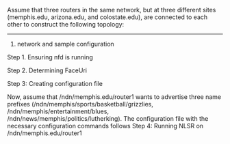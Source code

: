 Assume that three routers in the same network, but at three different sites (memphis.edu, arizona.edu, and colostate.edu), are connected to each other to construct the following topology:
***
 1. network and sample configuration
 
  Step 1. Ensuring nfd is running
  
  Step 2. Determining FaceUri
  
  Step 3: Creating configuration file
  
  
  Now, assume that /ndn/memphis.edu/router1 wants to advertise three name prefixes (/ndn/memphis/sports/basketball/grizzlies, /ndn/memphis/entertainment/blues, /ndn/news/memphis/politics/lutherking). The configuration file with the necessary configuration commands follows
  Step 4: Running NLSR on /ndn/memphis.edu/router1
